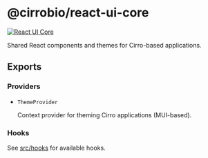 # @cirrobio/react-ui-core

[![React UI Core](https://img.shields.io/npm/v/@cirrobio/react-ui-core?color=blue&label=@cirrobio/react-ui-core)](https://www.npmjs.com/package/@cirrobio/react-core)

Shared React components and themes for Cirro-based applications.

## Exports

### Providers

- `ThemeProvider`

  Context provider for theming Cirro applications (MUI-based).

### Hooks

See [src/hooks](src/hooks) for available hooks.
